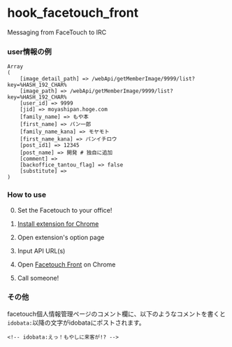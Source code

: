 hook_facetouch_front
====================

Messaging from FaceTouch to IRC


### user情報の例
```
Array
(
    [image_detail_path] => /webApi/getMemberImage/9999/list?key=%HASH_192_CHAR%
    [image_path] => /webApi/getMemberImage/9999/list?key=%HASH_192_CHAR%
    [user_id] => 9999
    [jid] => moyashipan.hoge.com
    [family_name] => もや本
    [first_name] => パン一郎
    [family_name_kana] => モヤモト
    [first_name_kana] => パンイチロウ
    [post_id1] => 12345
    [post_name] => 開発 # 独自に追加
    [comment] =>
    [backoffice_tantou_flag] => false
    [substitute] =>
)
```

### How to use
0. Set the Facetouch to your office!

1. [Install extension for Chrome][install]

2. Open extension's option page

3. Input API URL(s)

4. Open [Facetouch Front][facetouch-front] on Chrome

5. Call someone!

[install]: https://chrome.google.com/webstore/detail/hook-facetouch-front/ekpikmnnbikmmaheeolcmlijhmmggkoo
[facetouch-front]: https://www.facetouch.jp/front/

### その他
facetouch個人情報管理ページのコメント欄に、以下のようなコメントを書くと`idobata:`以降の文字がidobataにポストされます。
```
<!-- idobata:えっ！もやしに来客が!? -->
```
